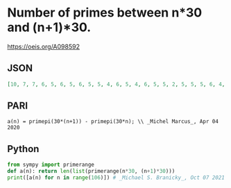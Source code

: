# Number of primes between n\*30 and \(n\+1\)\*30\.
https://oeis.org/A098592
## JSON
```JSON
[10, 7, 7, 6, 5, 6, 5, 6, 5, 5, 4, 6, 5, 4, 6, 5, 5, 2, 5, 5, 5, 6, 4, 4, 4, 5, 3, 6, 4, 4, 4, 4, 4, 5, 5, 4, 6, 3, 3, 4, 5, 4, 4, 6, 2, 3, 3, 5, 4, 7, 2, 5, 4, 6, 3, 4, 4, 3, 4, 4, 3, 2, 7, 3, 3, 3, 5, 5, 3, 5, 3, 5, 2, 3, 4, 4, 5, 3, 4, 7, 3, 4, 3, 1, 5, 3, 3, 3, 4, 7, 5, 4, 3, 5, 3, 4, 4, 3, 4, 2, 4, 3, 5, 2, 2, 3]
```
## PARI
```PARI
a(n) = primepi(30*(n+1)) - primepi(30*n); \\ _Michel Marcus_, Apr 04 2020
```
## Python
```Python
from sympy import primerange
def a(n): return len(list(primerange(n*30, (n+1)*30)))
print([a(n) for n in range(106)]) # _Michael S. Branicky_, Oct 07 2021
```
